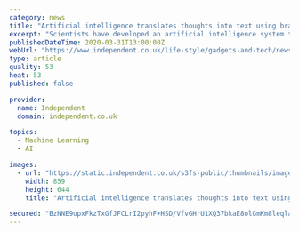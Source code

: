 ```yaml
---
category: news
title: "Artificial intelligence translates thoughts into text using brain implant"
excerpt: "Scientists have developed an artificial intelligence system that can translate a person's thoughts into ... \"Taking a cue from recent advances in machine translation, we trained a recurrent neural network to encode each sentence-length sequence of neural activity into an abstract representation, and then to decode this representation, word ..."
publishedDateTime: 2020-03-31T13:00:00Z
webUrl: "https://www.independent.co.uk/life-style/gadgets-and-tech/news/artificial-intelligence-brain-implant-ai-mind-reading-neuralink-a9437806.html"
type: article
quality: 53
heat: 53
published: false

provider:
  name: Independent
  domain: independent.co.uk

topics:
  - Machine Learning
  - AI

images:
  - url: "https://static.independent.co.uk/s3fs-public/thumbnails/image/2019/07/02/12/computer-brain-interface-neural-lace-latest.jpg"
    width: 859
    height: 644
    title: "Artificial intelligence translates thoughts into text using brain implant"

secured: "BzNNE9upxFkzTxGfJFCLrI2pyhF+HSD/VfvGHrU1XQ37bkaE8olGmKm8leqla8MM3QQe687yeTTbFsJY8C0Wt5cFY6M9lCtPslfBBqKcLRmwsdBZMRdeO6rIZKjIxkP5MEtBx/bxWkbUSAwZ1iWEK3k2mwKbeQdDzOtQehg26F6G7Q1cb0uD8H+R65XAXJYU/zZt+VcE5+m9KR50pAyVRj9v4MDgBiTeFa+fdFcfY7wUG6bk+KYmathGx1IcEVUMcEVfiRlZWGTt2PB6fYafqIRZ6Hvy2Lzabq6Mr+mO8j7oeeVifahC06cvSvzJopz0;qtDLTSHzzGOmU2yNaIZiYQ=="
---
```


